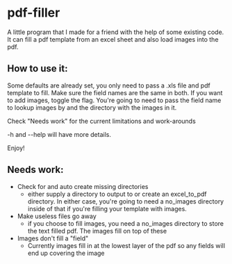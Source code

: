 # pdf-filler
A little program that I made for a friend with the help of some existing code. It can fill a pdf template from an excel sheet and also load images into the pdf.

## How to use it:
Some defaults are already set, you only need to pass a .xls file and pdf template to fill. Make sure the field names are the same in both.
If you want to add images, toggle the flag. You're going to need to pass the field name to lookup images by and the directory with the images in it.

Check "Needs work" for the current limitations and work-arounds

-h and --help will have more details.

Enjoy!

## Needs work:
* Check for and auto create missing directories
  - either supply a directory to output to or create an excel_to_pdf directory. In either case, you're going to need a no_images directory inside of that if you're filling your template with images.
* Make useless files go away
  - if you choose to fill images, you need a no_images directory to store the text filled pdf. The images fill on top of these
* Images don't fill a "field"
  - Currently images fill in at the lowest layer of the pdf so any fields will end up covering the image


